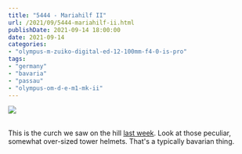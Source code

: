 ```yaml
---
title: "5444 - Mariahilf II"
url: /2021/09/5444-mariahilf-ii.html
publishDate: 2021-09-14 18:00:00
date: 2021-09-14
categories:
- "olympus-m-zuiko-digital-ed-12-100mm-f4-0-is-pro"
tags:
- "germany"
- "bavaria"
- "passau"
- "olympus-om-d-e-m1-mk-ii"
---
```

<div class="container">
<div class="center"><a target="_blank" href="https://d25zfm9zpd7gm5.cloudfront.net/1200x1200/2019/20190622_094318_lr.jpg"><img class="webfeedsFeaturedVisual" src="https://d25zfm9zpd7gm5.cloudfront.net/0600x0600/2019/20190622_094318_lr.jpg" /></a></div>
</div>
<br />

This is the curch we saw on the hill [last week](/2021/09/5436-mariahilf-i.html). 
Look at those peculiar, somewhat over-sized tower helmets. That's a typically 
bavarian thing. 
